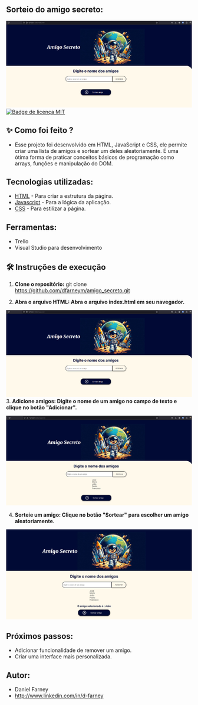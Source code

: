 ## Sorteio do amigo secreto:

![Print da pág1.](<Amigo secreto 1.png>)
[![Badge de licença MIT](https://img.shields.io/badge/License-MIT-yellow.svg)](https://opensource.org/licenses/MIT)

## ✨ Como foi feito ?
 - Esse projeto foi desenvolvido em HTML, JavaScript e CSS, ele permite criar uma lista de amigos e sortear um deles aleatoriamente. É uma ótima forma de praticar conceitos básicos de programação como arrays, funções e manipulação do DOM.

## Tecnologias utilizadas:

 - [HTML](https://www.w3schools.com/html/) - Para criar a estrutura da página.
 - [Javascript](https://developer.mozilla.org/pt-BR/docs/Web/JavaScript) - Para a lógica da aplicação.
 - [CSS](https://developer.mozilla.org/pt-BR/docs/Web/CSS) - Para estilizar a página.

 ## Ferramentas: 

- Trello
- Visual Studio para desenvolvimento

 ## 🛠️ Instruções de execução

 1. **Clone o repositório:** git clone https://github.com/dfarneym/amigo_secreto.git

 2. **Abra o arquivo HTML: Abra o arquivo index.html em seu navegador.**

 ![Print da pág1.](<Amigo secreto 1-1.png>)
 3. **Adicione amigos: Digite o nome de um amigo no campo de texto e clique no botão "Adicionar".**

 ![Print da pág2.](<Amigo secreto 2.jpg>)

 4. **Sorteie um amigo: Clique no botão "Sortear" para escolher um amigo aleatoriamente.**

 ![Print da pág3.](<Amigo secreto 3.jpg>)

 ## Próximos passos:
 - Adicionar funcionalidade de remover um amigo.
 - Criar uma interface mais personalizada. 

## Autor:
- Daniel Farney
- http://www.linkedin.com/in/d-farney

